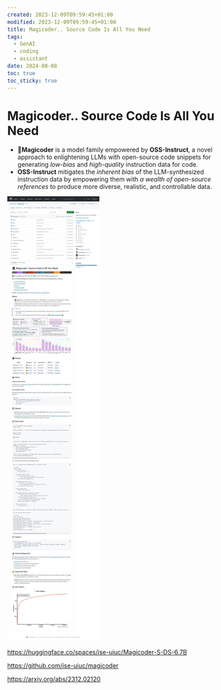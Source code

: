 ```yaml
---
created: 2023-12-09T09:59:45+01:00
modified: 2023-12-09T09:59:45+01:00
title: Magicoder.. Source Code Is All You Need
tags:
  - GenAI
  - coding
  - assistant
date: 2024-08-08
toc: true
toc_sticky: true
---
```


# Magicoder.. Source Code Is All You Need


- 🎩**Magicoder** is a model family empowered by **OSS-Instruct**, a novel approach to enlightening LLMs with open-source code snippets for generating _low-bias_ and _high-quality_ instruction data for code.
- **OSS-Instruct** mitigates the _inherent bias_ of the LLM-synthesized instruction data by empowering them with _a wealth of open-source references_ to produce more diverse, realistic, and controllable data.


![](../_asset/2023-12-09-Magicoder..%20Source%20Code%20Is%20All%20You%20Need_image_1.jpg)

<https://huggingface.co/spaces/ise-uiuc/Magicoder-S-DS-6.7B>

<https://github.com/ise-uiuc/magicoder>

<https://arxiv.org/abs/2312.02120>
